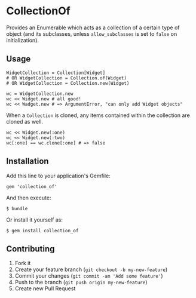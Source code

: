 # CollectionOf

Provides an Enumerable which acts as a collection of a certain type of object (and its subclasses,
unless `allow_subclasses` is set to `false` on initialization).

## Usage

    WidgetCollection = Collection[Widget]
    # OR WidgetCollection = Collection.of(Widget)
    # OR WidgetCollection = Collection.new(Widget)

    wc = WidgetCollection.new
    wc << Widget.new # all good!
    wc << Wadget.new # => ArgumentError, "can only add Widget objects"

When a `Collection` is cloned, any items contained within the collection are cloned as well.

    wc << Widget.new(:one)
    wc << Widget.new(:two)
    wc[:one] == wc.clone[:one] # => false

## Installation

Add this line to your application's Gemfile:

    gem 'collection_of'

And then execute:

    $ bundle

Or install it yourself as:

    $ gem install collection_of

## Contributing

1. Fork it
2. Create your feature branch (`git checkout -b my-new-feature`)
3. Commit your changes (`git commit -am 'Add some feature'`)
4. Push to the branch (`git push origin my-new-feature`)
5. Create new Pull Request

